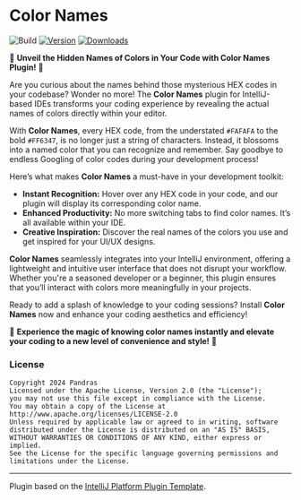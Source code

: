 # Color Names

![Build](https://github.com/pandras/color_names/workflows/Build/badge.svg)
[![Version](https://img.shields.io/jetbrains/plugin/v/me.pandras.color_names.svg)](https://plugins.jetbrains.com/plugin/me.pandras.color_names)
[![Downloads](https://img.shields.io/jetbrains/plugin/d/me.pandras.color_names.svg)](https://plugins.jetbrains.com/plugin/me.pandras.color_names)

<!-- Plugin description -->
🎨 **Unveil the Hidden Names of Colors in Your Code with Color Names Plugin!** 🌈

Are you curious about the names behind those mysterious HEX codes in your codebase? Wonder no more! The **Color Names** plugin for IntelliJ-based IDEs transforms your coding experience by revealing the actual names of colors directly within your editor.

With **Color Names**, every HEX code, from the understated `#FAFAFA` to the bold `#FF6347`, is no longer just a string of characters. Instead, it blossoms into a named color that you can recognize and remember. Say goodbye to endless Googling of color codes during your development process!

Here’s what makes **Color Names** a must-have in your development toolkit:
- **Instant Recognition:** Hover over any HEX code in your code, and our plugin will display its corresponding color name.
- **Enhanced Productivity:** No more switching tabs to find color names. It’s all available within your IDE.
- **Creative Inspiration:** Discover the real names of the colors you use and get inspired for your UI/UX designs.

**Color Names** seamlessly integrates into your IntelliJ environment, offering a lightweight and intuitive user interface that does not disrupt your workflow. Whether you're a seasoned developer or a beginner, this plugin ensures that you’ll interact with colors more meaningfully in your projects.

Ready to add a splash of knowledge to your coding sessions? Install **Color Names** now and enhance your coding aesthetics and efficiency!

🌟 **Experience the magic of knowing color names instantly and elevate your coding to a new level of convenience and style!** 🌟
<!-- Plugin description end -->

### License
                   
```
Copyright 2024 Pandras
Licensed under the Apache License, Version 2.0 (the "License");
you may not use this file except in compliance with the License.
You may obtain a copy of the License at
http://www.apache.org/licenses/LICENSE-2.0
Unless required by applicable law or agreed to in writing, software
distributed under the License is distributed on an "AS IS" BASIS,
WITHOUT WARRANTIES OR CONDITIONS OF ANY KIND, either express or implied.
See the License for the specific language governing permissions and
limitations under the License.
```

---
Plugin based on the [IntelliJ Platform Plugin Template][template].

[template]: https://github.com/JetBrains/intellij-platform-plugin-template
[docs:plugin-description]: https://plugins.jetbrains.com/docs/intellij/plugin-user-experience.html#plugin-description-and-presentation
